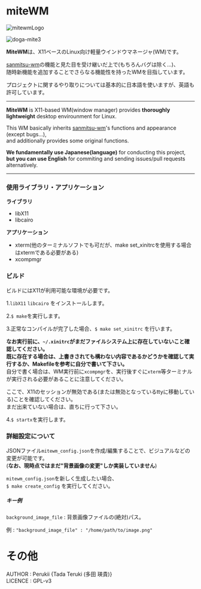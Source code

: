 # miteWM

![mitewmLogo](https://user-images.githubusercontent.com/57752033/89972859-de8b4e80-dc99-11ea-889c-2acb687d2c32.png)


![doga-mite3](https://user-images.githubusercontent.com/57752033/89909409-004ced00-dc2a-11ea-980a-7ff7d0de59aa.gif)


**MiteWM**は、X11ベースのLinux向け軽量ウインドウマネージャ(WM)です。 <br>

[sanmitsu-wm](https://github.com/Perukii/sanmitsu-wm)の機能と見た目を受け継いだ上で(もちろんバグは除く...)、<br>
随時新機能を追加することでさらなる機能性を持ったWMを目指しています。<br>

プロジェクトに関するやり取りについては基本的に日本語を使いますが、英語も許可しています。

___

**MiteWM** is X11-based WM(window manager) provides **thoroughly lightweight** desktop envirounment for Linux. <br>

This WM basically inherits [sanmitsu-wm](https://github.com/Perukii/sanmitsu-wm)'s functions and appearance (except bugs...), <br>
and additionally provides some original functions.  

**We fundamentally use Japanese(language)** for conducting this project, **but you can use English** for commiting and sending issues/pull requests alternatively.

___

### 使用ライブラリ・アプリケーション

**ライブラリ**
 - libX11
 - libcairo
 
**アプリケーション**
  - xterm(他のターミナルソフトでも可だが、make set_xinitrcを使用する場合はxtermである必要がある)
  - xcompmgr
 
### ビルド

ビルドにはX11が利用可能な環境が必要です。<br>

1.`libX11` `libcairo` をインストールします。<br>

2.`$ make`を実行します。 <br>

3.正常なコンパイルが完了した場合、`$ make set_xinitrc` を行います。<br>

**なお実行前に、`~/.xinitrc`がまだファイルシステム上に存在していないこと確認してください。<br>
既に存在する場合は、上書きされても構わない内容であるかどうかを確認して実行するか、Makefileを参考に自分で書いて下さい。** <br> 
自分で書く場合は、WM実行前に`xcompmgr`を、実行後すぐに`xterm`等ターミナルが実行される必要があることに注意してください。

ここで、X11のセッションが無効である(または無効となっているttyに移動している)ことを確認してください。<br>
まだ出来ていない場合は、直ちに行って下さい。<br>

4.`$ startx`を実行します。

### 詳細設定について

JSONファイル`mitewm_config.json`を作成/編集することで、ビジュアルなどの変更が可能です。<br>
(**なお、現時点ではまだ"背景画像の変更"しか実装していません**)<br>

`mitewm_config.json`を新しく生成したい場合、<br>
`$ make create_config` を実行してください。<br>

##### キー例

`background_image_file` : 背景画像ファイルの(絶対)パス。<br>

例 : `"background_image_file" : "/home/path/to/image.png"` 

# その他

AUTHOR : Perukii {Tada Teruki (多田 瑛貴)} <br>
LICENCE : GPL-v3


